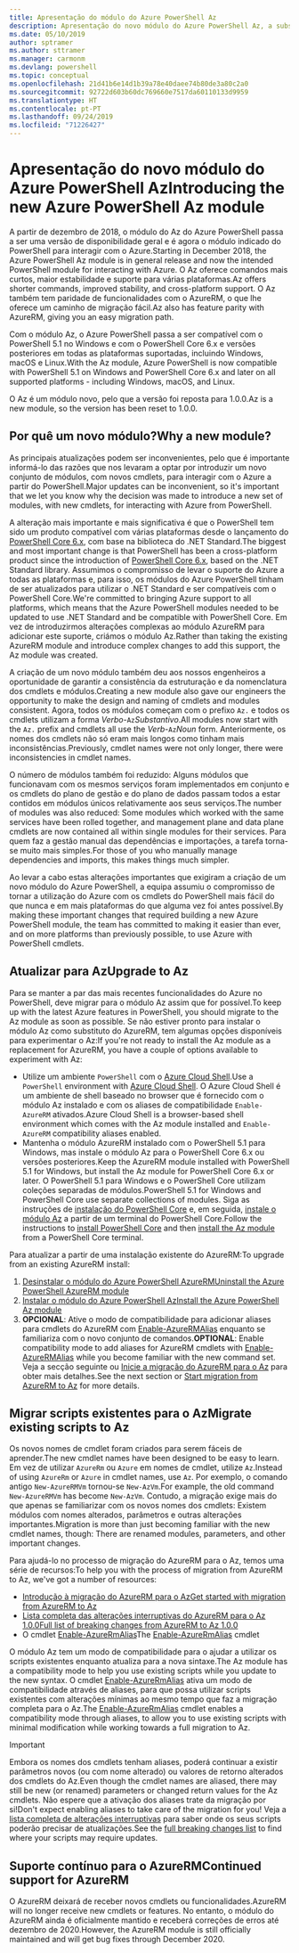 ```yaml
---
title: Apresentação do módulo do Azure PowerShell Az
description: Apresentação do novo módulo do Azure PowerShell Az, a substituição do módulo AzureRM.
ms.date: 05/10/2019
author: sptramer
ms.author: sttramer
ms.manager: carmonm
ms.devlang: powershell
ms.topic: conceptual
ms.openlocfilehash: 21d41b6e14d1b39a78e40daee74b80de3a80c2a0
ms.sourcegitcommit: 92722d603b60dc769660e7517da60110133d9959
ms.translationtype: HT
ms.contentlocale: pt-PT
ms.lasthandoff: 09/24/2019
ms.locfileid: "71226427"
---
```

# <a name="introducing-the-new-azure-powershell-az-module"></a><span data-ttu-id="cc659-103">Apresentação do novo módulo do Azure PowerShell Az</span><span class="sxs-lookup"><span data-stu-id="cc659-103">Introducing the new Azure PowerShell Az module</span></span>

<span data-ttu-id="cc659-104">A partir de dezembro de 2018, o módulo do Az do Azure PowerShell passa a ser uma versão de disponibilidade geral e é agora o módulo indicado do PowerShell para interagir com o Azure.</span><span class="sxs-lookup"><span data-stu-id="cc659-104">Starting in December 2018, the Azure PowerShell Az module is in general release and now the intended PowerShell module for interacting with Azure.</span></span> <span data-ttu-id="cc659-105">O Az oferece comandos mais curtos, maior estabilidade e suporte para várias plataformas.</span><span class="sxs-lookup"><span data-stu-id="cc659-105">Az offers shorter commands, improved stability, and cross-platform support.</span></span> <span data-ttu-id="cc659-106">O Az também tem paridade de funcionalidades com o AzureRM, o que lhe oferece um caminho de migração fácil.</span><span class="sxs-lookup"><span data-stu-id="cc659-106">Az also has feature parity with AzureRM, giving you an easy migration path.</span></span>

<span data-ttu-id="cc659-107">Com o módulo Az, o Azure PowerShell passa a ser compatível com o PowerShell 5.1 no Windows e com o PowerShell Core 6.x e versões posteriores em todas as plataformas suportadas, incluindo Windows, macOS e Linux.</span><span class="sxs-lookup"><span data-stu-id="cc659-107">With the Az module, Azure PowerShell is now compatible with PowerShell 5.1 on Windows and PowerShell Core 6.x and later on all supported platforms - including Windows, macOS, and Linux.</span></span>

<span data-ttu-id="cc659-108">O Az é um módulo novo, pelo que a versão foi reposta para 1.0.0.</span><span class="sxs-lookup"><span data-stu-id="cc659-108">Az is a new module, so the version has been reset to 1.0.0.</span></span>

## <a name="why-a-new-module"></a><span data-ttu-id="cc659-109">Por quê um novo módulo?</span><span class="sxs-lookup"><span data-stu-id="cc659-109">Why a new module?</span></span>

<span data-ttu-id="cc659-110">As principais atualizações podem ser inconvenientes, pelo que é importante informá-lo das razões que nos levaram a optar por introduzir um novo conjunto de módulos, com novos cmdlets, para interagir com o Azure a partir do PowerShell.</span><span class="sxs-lookup"><span data-stu-id="cc659-110">Major updates can be inconvenient, so it's important that we let you know why the decision was made to introduce a new set of modules, with new cmdlets, for interacting with Azure from PowerShell.</span></span>

<span data-ttu-id="cc659-111">A alteração mais importante e mais significativa é que o PowerShell tem sido um produto compatível com várias plataformas desde o lançamento do [PowerShell Core 6.x](/powershell/scripting/overview), com base na biblioteca do .NET Standard.</span><span class="sxs-lookup"><span data-stu-id="cc659-111">The biggest and most important change is that PowerShell has been a cross-platform product since the introduction of [PowerShell Core 6.x](/powershell/scripting/overview), based on the .NET Standard library.</span></span>
<span data-ttu-id="cc659-112">Assumimos o compromisso de levar o suporte do Azure a todas as plataformas e, para isso, os módulos do Azure PowerShell tinham de ser atualizados para utilizar o .NET Standard e ser compatíveis com o PowerShell Core.</span><span class="sxs-lookup"><span data-stu-id="cc659-112">We're committed to bringing Azure support to all platforms, which means that the Azure PowerShell modules needed to be updated to use .NET Standard and be compatible with PowerShell Core.</span></span> <span data-ttu-id="cc659-113">Em vez de introduzirmos alterações complexas ao módulo AzureRM para adicionar este suporte, criámos o módulo Az.</span><span class="sxs-lookup"><span data-stu-id="cc659-113">Rather than taking the existing AzureRM module and introduce complex changes to add this support, the Az module was created.</span></span>

<span data-ttu-id="cc659-114">A criação de um novo módulo também deu aos nossos engenheiros a oportunidade de garantir a consistência da estruturação e da nomenclatura dos cmdlets e módulos.</span><span class="sxs-lookup"><span data-stu-id="cc659-114">Creating a new module also gave our engineers the opportunity to make the design and naming of cmdlets and modules consistent.</span></span> <span data-ttu-id="cc659-115">Agora, todos os módulos começam com o prefixo `Az.` e todos os cmdlets utilizam a forma _Verbo_-`Az`_Substantivo_.</span><span class="sxs-lookup"><span data-stu-id="cc659-115">All modules now start with the `Az.` prefix and cmdlets all use the _Verb_-`Az`_Noun_ form.</span></span> <span data-ttu-id="cc659-116">Anteriormente, os nomes dos cmdlets não só eram mais longos como tinham mais inconsistências.</span><span class="sxs-lookup"><span data-stu-id="cc659-116">Previously, cmdlet names were not only longer, there were inconsistencies in cmdlet names.</span></span>

<span data-ttu-id="cc659-117">O número de módulos também foi reduzido: Alguns módulos que funcionavam com os mesmos serviços foram implementados em conjunto e os cmdlets do plano de gestão e do plano de dados passam todos a estar contidos em módulos únicos relativamente aos seus serviços.</span><span class="sxs-lookup"><span data-stu-id="cc659-117">The number of modules was also reduced: Some modules which worked with the same services have been rolled together, and management plane and data plane cmdlets are now contained all within single modules for their services.</span></span> <span data-ttu-id="cc659-118">Para quem faz a gestão manual das dependências e importações, a tarefa torna-se muito mais simples.</span><span class="sxs-lookup"><span data-stu-id="cc659-118">For those of you who manually manage dependencies and imports, this makes things much simpler.</span></span>

<span data-ttu-id="cc659-119">Ao levar a cabo estas alterações importantes que exigiram a criação de um novo módulo do Azure PowerShell, a equipa assumiu o compromisso de tornar a utilização do Azure com os cmdlets do PowerShell mais fácil do que nunca e em mais plataformas do que alguma vez foi antes possível.</span><span class="sxs-lookup"><span data-stu-id="cc659-119">By making these important changes that required building a new Azure PowerShell module, the team has committed to making it easier than ever, and on more platforms than previously possible, to use Azure with PowerShell cmdlets.</span></span>

## <a name="upgrade-to-az"></a><span data-ttu-id="cc659-120">Atualizar para Az</span><span class="sxs-lookup"><span data-stu-id="cc659-120">Upgrade to Az</span></span>

<span data-ttu-id="cc659-121">Para se manter a par das mais recentes funcionalidades do Azure no PowerShell, deve migrar para o módulo Az assim que for possível.</span><span class="sxs-lookup"><span data-stu-id="cc659-121">To keep up with the latest Azure features in PowerShell, you should migrate to the Az module as soon as possible.</span></span> <span data-ttu-id="cc659-122">Se não estiver pronto para instalar o módulo Az como substituto do AzureRM, tem algumas opções disponíveis para experimentar o Az:</span><span class="sxs-lookup"><span data-stu-id="cc659-122">If you're not ready to install the Az module as a replacement for AzureRM, you have a couple of options available to experiment with Az:</span></span>

* <span data-ttu-id="cc659-123">Utilize um ambiente `PowerShell` com o [Azure Cloud Shell](https://docs.microsoft.com/azure/cloud-shell/overview).</span><span class="sxs-lookup"><span data-stu-id="cc659-123">Use a `PowerShell` environment with [Azure Cloud Shell](https://docs.microsoft.com/azure/cloud-shell/overview).</span></span>
  <span data-ttu-id="cc659-124">O Azure Cloud Shell é um ambiente de shell baseado no browser que é fornecido com o módulo Az instalado e com os aliases de compatibilidade `Enable-AzureRM` ativados.</span><span class="sxs-lookup"><span data-stu-id="cc659-124">Azure Cloud Shell is a browser-based shell environment which comes with the Az module installed and `Enable-AzureRM` compatibility aliases enabled.</span></span>
* <span data-ttu-id="cc659-125">Mantenha o módulo AzureRM instalado com o PowerShell 5.1 para Windows, mas instale o módulo Az para o PowerShell Core 6.x ou versões posteriores.</span><span class="sxs-lookup"><span data-stu-id="cc659-125">Keep the AzureRM module installed with PowerShell 5.1 for Windows, but install the Az module for PowerShell Core 6.x or later.</span></span> <span data-ttu-id="cc659-126">O PowerShell 5.1 para Windows e o PowerShell Core utilizam coleções separadas de módulos.</span><span class="sxs-lookup"><span data-stu-id="cc659-126">PowerShell 5.1 for Windows and PowerShell Core use separate collections of modules.</span></span> <span data-ttu-id="cc659-127">Siga as instruções de [instalação do PowerShell Core](/powershell/scripting/install/installing-powershell-core-on-windows) e, em seguida, [instale o módulo Az](install-az-ps.md) a partir de um terminal do PowerShell Core.</span><span class="sxs-lookup"><span data-stu-id="cc659-127">Follow the instructions to [install PowerShell Core](/powershell/scripting/install/installing-powershell-core-on-windows) and then [install the Az module](install-az-ps.md) from a PowerShell Core terminal.</span></span>

<span data-ttu-id="cc659-128">Para atualizar a partir de uma instalação existente do AzureRM:</span><span class="sxs-lookup"><span data-stu-id="cc659-128">To upgrade from an existing AzureRM install:</span></span>

1. [<span data-ttu-id="cc659-129">Desinstalar o módulo do Azure PowerShell AzureRM</span><span class="sxs-lookup"><span data-stu-id="cc659-129">Uninstall the Azure PowerShell AzureRM module</span></span>](/powershell/azure/uninstall-az-ps#uninstall-the-azurerm-module)
2. [<span data-ttu-id="cc659-130">Instalar o módulo do Azure PowerShell Az</span><span class="sxs-lookup"><span data-stu-id="cc659-130">Install the Azure PowerShell Az module</span></span>](install-az-ps.md)
3. <span data-ttu-id="cc659-131">__OPCIONAL__: Ative o modo de compatibilidade para adicionar aliases para cmdlets do AzureRM com [Enable-AzureRMAlias](/powershell/module/az.accounts/enable-azurermalias) enquanto se familiariza com o novo conjunto de comandos.</span><span class="sxs-lookup"><span data-stu-id="cc659-131">__OPTIONAL__: Enable compatibility mode to add aliases for AzureRM cmdlets with [Enable-AzureRMAlias](/powershell/module/az.accounts/enable-azurermalias) while you become familiar with the new command set.</span></span> <span data-ttu-id="cc659-132">Veja a secção seguinte ou [Inicie a migração do AzureRM para o Az](migrate-from-azurerm-to-az.md) para obter mais detalhes.</span><span class="sxs-lookup"><span data-stu-id="cc659-132">See the next section or [Start migration from AzureRM to Az](migrate-from-azurerm-to-az.md) for more details.</span></span>

## <a name="migrate-existing-scripts-to-az"></a><span data-ttu-id="cc659-133">Migrar scripts existentes para o Az</span><span class="sxs-lookup"><span data-stu-id="cc659-133">Migrate existing scripts to Az</span></span>

<span data-ttu-id="cc659-134">Os novos nomes de cmdlet foram criados para serem fáceis de aprender.</span><span class="sxs-lookup"><span data-stu-id="cc659-134">The new cmdlet names have been designed to be easy to learn.</span></span> <span data-ttu-id="cc659-135">Em vez de utilizar `AzureRm` ou `Azure` em nomes de cmdlet, utilize `Az`.</span><span class="sxs-lookup"><span data-stu-id="cc659-135">Instead of using `AzureRm` or `Azure` in cmdlet names, use `Az`.</span></span> <span data-ttu-id="cc659-136">Por exemplo, o comando antigo `New-AzureRMVm` tornou-se `New-AzVm`.</span><span class="sxs-lookup"><span data-stu-id="cc659-136">For example, the old command `New-AzureRMVm` has become `New-AzVm`.</span></span>
<span data-ttu-id="cc659-137">Contudo, a migração exige mais do que apenas se familiarizar com os novos nomes dos cmdlets: Existem módulos com nomes alterados, parâmetros e outras alterações importantes.</span><span class="sxs-lookup"><span data-stu-id="cc659-137">Migration is more than just becoming familiar with the new cmdlet names, though: There are renamed modules, parameters, and other important changes.</span></span>

<span data-ttu-id="cc659-138">Para ajudá-lo no processo de migração do AzureRM para o Az, temos uma série de recursos:</span><span class="sxs-lookup"><span data-stu-id="cc659-138">To help you with the process of migration from AzureRM to Az, we've got a number of resources:</span></span>

* [<span data-ttu-id="cc659-139">Introdução à migração do AzureRM para o Az</span><span class="sxs-lookup"><span data-stu-id="cc659-139">Get started with migration from AzureRM to Az</span></span>](migrate-from-azurerm-to-az.md)
* [<span data-ttu-id="cc659-140">Lista completa das alterações interruptivas do AzureRM para o Az 1.0.0</span><span class="sxs-lookup"><span data-stu-id="cc659-140">Full list of breaking changes from AzureRM to Az 1.0.0</span></span>](migrate-az-1.0.0.md)
* <span data-ttu-id="cc659-141">O cmdlet [Enable-AzureRmAlias](/powershell/module/az.accounts/enable-azurermalias)</span><span class="sxs-lookup"><span data-stu-id="cc659-141">The [Enable-AzureRmAlias](/powershell/module/az.accounts/enable-azurermalias) cmdlet</span></span>

<span data-ttu-id="cc659-142">O módulo Az tem um modo de compatibilidade para o ajudar a utilizar os scripts existentes enquanto atualiza para a nova sintaxe.</span><span class="sxs-lookup"><span data-stu-id="cc659-142">The Az module has a compatibility mode to help you use existing scripts while you update to the new syntax.</span></span> <span data-ttu-id="cc659-143">O cmdlet [Enable-AzureRmAlias](/powershell/module/az.accounts/enable-azurermalias) ativa um modo de compatibilidade através de aliases, para que possa utilizar scripts existentes com alterações mínimas ao mesmo tempo que faz a migração completa para o Az.</span><span class="sxs-lookup"><span data-stu-id="cc659-143">The [Enable-AzureRmAlias](/powershell/module/az.accounts/enable-azurermalias) cmdlet enables a compatibility mode through aliases, to allow you to use existing scripts with minimal modification while working towards a full migration to Az.</span></span>

> [!IMPORTANT]
> <span data-ttu-id="cc659-144">Embora os nomes dos cmdlets tenham aliases, poderá continuar a existir parâmetros novos (ou com nome alterado) ou valores de retorno alterados dos cmdlets do Az.</span><span class="sxs-lookup"><span data-stu-id="cc659-144">Even though the cmdlet names are aliased, there may still be new (or renamed) parameters or changed return values for the Az cmdlets.</span></span> <span data-ttu-id="cc659-145">Não espere que a ativação dos aliases trate da migração por si!</span><span class="sxs-lookup"><span data-stu-id="cc659-145">Don't expect enabling aliases to take care of the migration for you!</span></span> <span data-ttu-id="cc659-146">Veja a [lista completa de alterações interruptivas](migrate-az-1.0.0.md) para saber onde os seus scripts poderão precisar de atualizações.</span><span class="sxs-lookup"><span data-stu-id="cc659-146">See the [full breaking changes list](migrate-az-1.0.0.md) to find where your scripts may require updates.</span></span>

## <a name="continued-support-for-azurerm"></a><span data-ttu-id="cc659-147">Suporte contínuo para o AzureRM</span><span class="sxs-lookup"><span data-stu-id="cc659-147">Continued support for AzureRM</span></span>

<span data-ttu-id="cc659-148">O AzureRM deixará de receber novos cmdlets ou funcionalidades.</span><span class="sxs-lookup"><span data-stu-id="cc659-148">AzureRM will no longer receive new cmdlets or features.</span></span> <span data-ttu-id="cc659-149">No entanto, o módulo do AzureRM ainda é oficialmente mantido e receberá correções de erros até dezembro de 2020.</span><span class="sxs-lookup"><span data-stu-id="cc659-149">However, the AzureRM module is still officially maintained and will get bug fixes through December 2020.</span></span>